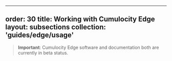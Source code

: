 
---
order: 30
title: Working with Cumulocity Edge
layout: subsections
collection: 'guides/edge/usage'
---

>**Important**: Cumulocity Edge software and documentation both are currently in beta status.

